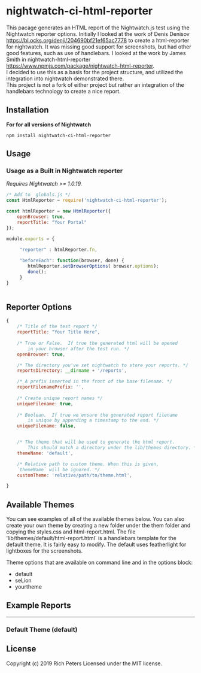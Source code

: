 # nightwatch-ci-html-reporter


This pacage generates an HTML report of the Nightwatch.js test using the Nightwatch reporter options. 
Initially I looked at the work of Denis Denisov https://bl.ocks.org/denji/204690bf21ef65ac7778 to create a html-reporter for nightwatch. 
It was missing good support for screenshots, but had other good features, such as use of handlebars.
I looked at the  work by James Smith in nightwatch-html-reporter https://www.npmjs.com/package/nightwatch-html-reporter.  
I decided to use this as a basis for the project structure, and utilized the integration into nightwatch demonstrated there.  
This project is not a fork of either project but rather an integration of the handlebars technology to create a nice report.  

## Installation

**For for all versions of Nightwatch**
```
npm install nightwatch-ci-html-reporter
```

## Usage


### Usage as a Built in Nightwatch reporter
_Requires Nightwatch >= 1.0.19._

```javascript
/* Add to  globals.js */
const HtmlReporter = require('nightwatch-ci-html-reporter');

const htmlReporter = new HtmlReporter({
    openBrowser: true,
    reportTitle: "Your Portal"
});

module.exports = {

     "reporter" : htmlReporter.fn,
 
     "beforeEach": function(browser, done) {
        htmlReporter.setBrowserOptions( browser.options);
        done();
     }
}
    
```

## Reporter Options

```javascript
{
	/* Title of the test report */
	reportTitle: "Your Title Here",  
	  
	/* True or False.  If true the generated html will be opened
		in your browser after the test run. */
	openBrowser: true,

	/* The directory you've set nightwatch to store your reports. */
	reportsDirectory: __dirname + '/reports',

	/* A prefix inserted in the front of the base filename. */
	reportFilenamePrefix: '',
	
	/* Create unique report names */
	uniqueFilename: true,
	
	/* Boolean.  If true we ensure the generated report filename
		is unique by appending a timestamp to the end. */
	uniqueFilename: false,


	/* The theme that will be used to generate the html report.
		This should match a directory under the lib/themes directory. */
	themeName: 'default',

	/* Relative path to custom theme. When this is given,
	`themeName` will be ignored. */
	customTheme: 'relative/path/to/theme.html',

}
```

## Available Themes

You can see examples of all of the available themes below.  You can also create your own theme by creating a new folder under the them folder and copying the styles.css and html-report.html.
The file 'lib/themes/default/html-report.html` is a handlebars template for the default theme. It is fairly easy to modify. The default uses featherlight for lightboxes for the screenshots.

Theme options that are available on command line and in the options block:
* default
* seLion
* yourtheme
 


## Example Reports

---
### Default Theme (default)


## License
Copyright (c) 2019 Rich Peters
Licensed under the MIT license.

